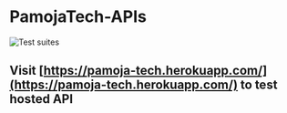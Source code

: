 # PamojaTech-APIs

![Test suites](https://github.com/mcaleb808/pamojaTech-API/workflows/Test%20suites/badge.svg)

## Visit [https://pamoja-tech.herokuapp.com/](https://pamoja-tech.herokuapp.com/) to test hosted API

